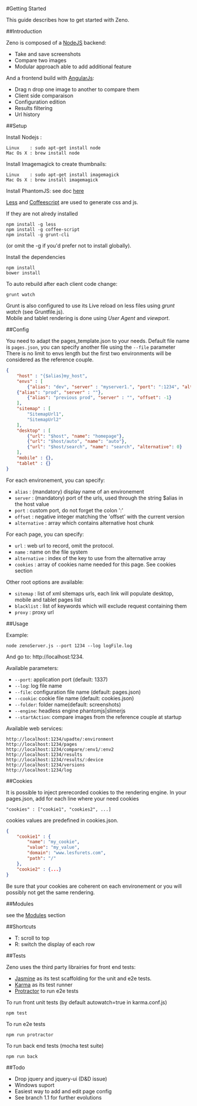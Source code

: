 #Getting Started

This guide describes how to get started with Zeno.

##Introduction

Zeno is composed of a [NodeJS](http://nodejs.org) backend:
 - Take and save screenshots
 - Compare two images
 - Modular approach able to add additional feature

And a frontend build with [AngularJs](https://angularjs.org/):

 - Drag n drop one image to another to compare them
 - Client side comparaison
 - Configuration edition
 - Results filtering
 - Url history

##Setup

Install Nodejs :

    Linux    : sudo apt-get install node
    Mac Os X : brew install node

Install Imagemagick to create thumbnails:

    Linux    : sudo apt-get install imagemagick
    Mac Os X : brew install imagemagick

Install PhantomJS: see doc [here](http://phantomjs.org/download.html)

[Less](http://lesscss.org/) and [Coffeescript](coffeescript.org) are used to generate css and js.

If they are not alredy installed

    npm install -g less
    npm install -g coffee-script
    npm install -g grunt-cli

(or omit the -g if you'd prefer not to install globally).

Install the dependencies

    npm install
    bower install

To auto rebuild after each client code change:

    grunt watch


Grunt is also configured to use its Live reload on less files using *grunt watch* (see Gruntfile.js).<br>
Mobile and tablet rendering is done using *User Agent* and *viewport*.

##Config

You need to adapt the pages_template.json to your needs. Default file name is `pages.json`, you can specify another file using the `--file` parameter <br>
There is no limit to envs length but the first two environments will be considered as the reference couple.

```json
{
	"host" : "{$alias}my_host",
	"envs" : [
		{"alias": "dev", "server" : "myserver1.", "port": ":1234", "alternative": ["myserver2-"]},
    {"alias": "prod", "server" : ""},
		{"alias": "previous prod", "server" : "", "offset": -1}
	],
    "sitemap" : [
        "SitemapUrl1",
        "SitemapUrl2"
    ],
	"desktop" : [
		{"url": "$host", "name": "homepage"},
		{"url": "$host/auto", "name": "auto"},
        {"url": "$host/search", "name": "search", "alternative": 0}
	],
	"mobile" : {},
	"tablet" : {}
}
```

For each environement, you can specify:

* `alias`  : (mandatory) display name of an environement<br/>
* `server` : (mandatory) port of the urls, used through the string $alias in the host value<br/>
* `port`   : custom port, do not forget the colon ':'<br/>
* `offset` : negative integer matching the 'offset' with the current version<br/>
* `alternative` : array which contains alternative host chunk<br/>

For each page, you can specify:

* `url`     : web url to record, omit the protocol.<br/>
* `name`    : name on the file system<br/>
* `alternative` : index of the key to use from the alternative array<br/>
* `cookies` : array of cookies name needed for this page. See cookies section

Other root options are available:<br>
* `sitemap` : list of xml sitemaps urls, each link will populate desktop, mobile and tablet pages list<br/>
* `blacklist` : list of keywords which will exclude request containing them<br/>
* `proxy` : proxy url

##Usage

Example:

    node zenoServer.js --port 1234 --log logFile.log

And go to: http://localhost:1234.<br>

Available parameters:<br>
* `--port`: application port (default: 1337)<br>
* `--log`: log file name<br>
* `--file`: configuration file name (default: pages.json)
* `--cookie`: cookie file name (default: cookies.json)<br>
* `--folder`: folder name(default: screenshots)<br>
* `--engine`: headless engine phantomjs|slimerjs<br>
* `--startAction`: compare images from the reference couple at startup<br>

Available web services:

    http://localhost:1234/upadte/:environment
    http://localhost:1234/pages
    http://localhost:1234/compare/:env1/:env2
    http://localhost:1234/results
    http://localhost:1234/results/:device
    http://localhost:1234/versions
    http://localhost:1234/log

##Cookies

It is possible to inject prerecorded cookies to the rendering engine. In your pages.json, add for each line where your need cookies

    "cookies" : ["cookie1", "cookies2", ...]

cookies values are predefined in cookies.json.

```json
{
	"cookie1" : {
	    "name": "my_cookie",
	    "value": "my_value",
	    "domain": "www.lesfurets.com",
	    "path": "/"
	},
	"cookie2" : {...}
}
```
Be sure that your cookies are coherent on each environement or you will possibly not get the same rendering.

##Modules

see the [Modules](https://github.com/lesfurets/zeno-ui/blob/master/docs/modules.md) section

##Shortcuts

 * T: scroll to top
 * R: switch the display of each row

##Tests

Zeno uses the third party librairies for front end tests:

 * [Jasmine](http://pivotal.github.io/jasmine) as its test scaffolding for the unit and e2e tests.
 * [Karma](http://karma-runner.github.io/) as its test runner
 * [Protractor](https://github.com/angular/protractor) to run e2e tests

To run front unit tests (by default autowatch=true in karma.conf.js)

    npm test

To run e2e tests

    npm run protractor

To run back end tests (mocha test suite)

    npm run back

##Todo

 * Drop jquery and jquery-ui (D&D issue)
 * Windows suport
 * Easiest way to add and edit page config
 * See branch 1.1 for further evolutions
